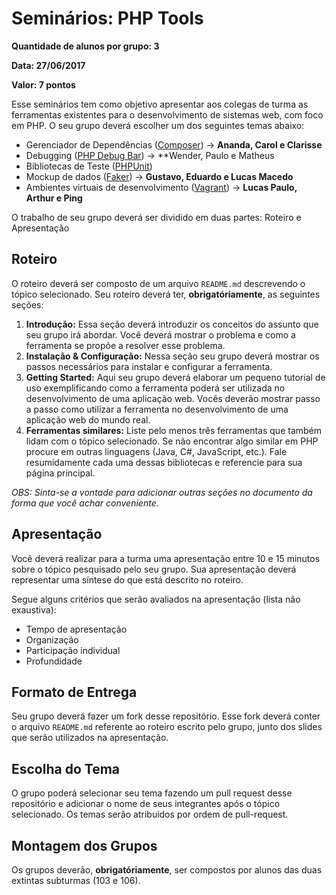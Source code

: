 # Seminários: PHP Tools

**Quantidade de alunos por grupo: 3**

**Data: 27/06/2017**

**Valor: 7 pontos**

Esse seminários tem como objetivo apresentar aos colegas de turma as ferramentas existentes para o desenvolvimento de sistemas web, com foco em PHP. O seu grupo deverá escolher um dos seguintes temas abaixo:

- Gerenciador de Dependências ([Composer](https://getcomposer.org/)) -> **Ananda, Carol e Clarisse**
- Debugging ([PHP Debug Bar](http://phpdebugbar.com/)) -> **Wender, Paulo e Matheus
- Bibliotecas de Teste ([PHPUnit](https://phpunit.de/))
- Mockup de dados ([Faker](https://github.com/fzaninotto/Faker)) -> **Gustavo, Eduardo e Lucas Macedo**
- Ambientes virtuais de desenvolvimento ([Vagrant](https://www.vagrantup.com/)) -> **Lucas Paulo, Arthur e Ping**

O trabalho de seu grupo deverá ser dividido em duas partes: Roteiro e Apresentação

## Roteiro

O roteiro deverá ser composto de um arquivo `README.md` descrevendo o tópico selecionado. Seu roteiro deverá ter, **obrigatóriamente**, as seguintes seções:

1. **Introdução:** Essa seção deverá introduzir os conceitos do assunto que seu grupo irá abordar. Você deverá mostrar o problema e como a ferramenta se propõe a resolver esse problema.
2. **Instalação & Configuração:** Nessa seção seu grupo deverá mostrar os passos necessários para instalar e configurar a ferramenta.
3. **Getting Started:** Aqui seu grupo deverá elaborar um pequeno tutorial de uso exemplificando como a ferramenta poderá ser utilizada no desenvolvimento de uma aplicação web. Vocês deverão mostrar passo a passo como utilizar a ferramenta no desenvolvimento de uma aplicação web do mundo real.
4. **Ferramentas similares:** Liste pelo menos três ferramentas que também lidam com o tópico selecionado. Se não encontrar algo similar em PHP procure em outras linguagens (Java, C#, JavaScript, etc.). Fale resumidamente cada uma dessas bibliotecas e referencie para sua página principal.

*OBS: Sinta-se a vontade para adicionar outras seções no documento da forma que você achar conveniente.* 

## Apresentação

Você deverá realizar para a turma uma apresentação entre 10 e 15 minutos sobre o tópico pesquisado pelo seu grupo. Sua apresentação deverá representar uma síntese do que está descrito no roteiro.

Segue alguns critérios que serão avaliados na apresentação (lista não exaustiva):

* Tempo de apresentação
* Organização
* Participação individual
* Profundidade

## Formato de Entrega

Seu grupo deverá fazer um fork desse repositório. Esse fork deverá conter o arquivo `README.md` referente ao roteiro escrito pelo grupo, junto dos slides que serão utilizados na apresentação.

## Escolha do Tema

O grupo poderá selecionar seu tema fazendo um pull request desse repositório e adicionar o nome de seus integrantes após o tópico selecionado. Os temas serão atribuidos por ordem de pull-request.

## Montagem dos Grupos

Os grupos deverão, **obrigatóriamente**, ser compostos por alunos das duas extintas subturmas (103 e 106).
